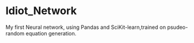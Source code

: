# Idiot_Network
My first  Neural network, using Pandas and SciKit-learn,trained on psudeo-random equation generation.
